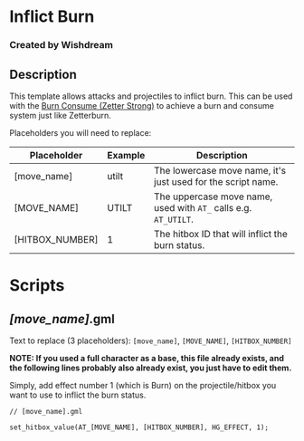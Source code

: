# Inflict Burn
### Created by Wishdream

## Description

This template allows attacks and projectiles to inflict burn. This can be used with the [Burn Consume (Zetter Strong)](https://github.com/Menace13/RoA-Workshop-Templates/blob/master/Templates/Attacks/burn_consume.md) to achieve a burn and consume system just like Zetterburn.

Placeholders you will need to replace:

Placeholder       | Example | Description
----------------- | ------- | -----------
[move_name]       | utilt   | The lowercase move name, it's just used for the script name.
[MOVE_NAME]       | UTILT   | The uppercase move name, used with `AT_` calls e.g. `AT_UTILT`.
[HITBOX_NUMBER]   | 1       | The hitbox ID that will inflict the burn status.

# Scripts

## *[move_name]*.gml

Text to replace (3 placeholders): `[move_name]`, `[MOVE_NAME]`, `[HITBOX_NUMBER]`

**NOTE: If you used a full character as a base, this file already exists, and the following lines probably also already exist, you just have to edit them.**

Simply, add effect number 1 (which is Burn) on the projectile/hitbox you want to use to inflict the burn status.

```gml
// [move_name].gml

set_hitbox_value(AT_[MOVE_NAME], [HITBOX_NUMBER], HG_EFFECT, 1);
```

